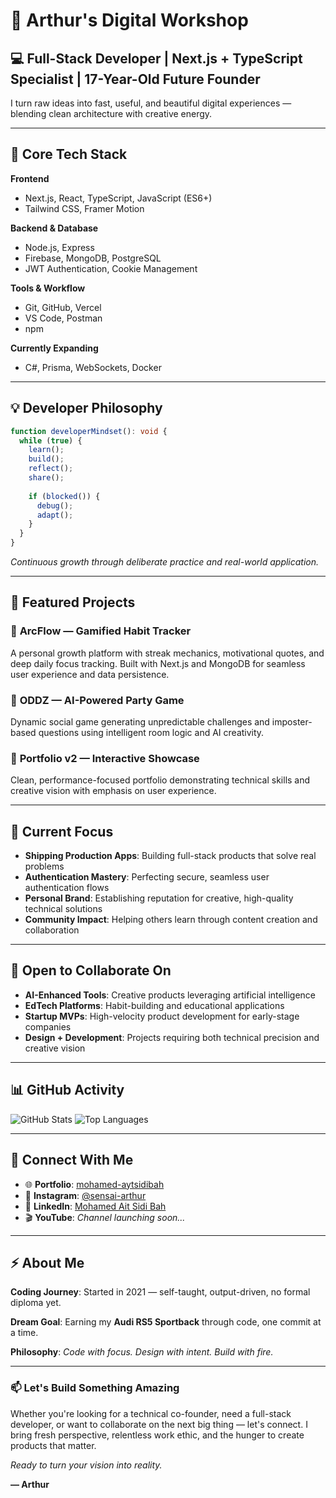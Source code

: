 # 🚀 Arthur's Digital Workshop

## 💻 Full-Stack Developer | Next.js + TypeScript Specialist | 17-Year-Old Future Founder

I turn raw ideas into fast, useful, and beautiful digital experiences — blending clean architecture with creative energy.

---

## 🧠 Core Tech Stack

**Frontend**
- Next.js, React, TypeScript, JavaScript (ES6+)
- Tailwind CSS, Framer Motion

**Backend & Database**
- Node.js, Express
- Firebase, MongoDB, PostgreSQL
- JWT Authentication, Cookie Management

**Tools & Workflow**
- Git, GitHub, Vercel
- VS Code, Postman
- npm

**Currently Expanding**
- C#, Prisma, WebSockets, Docker

---

## 💡 Developer Philosophy

```typescript
function developerMindset(): void {
  while (true) {
    learn();
    build();
    reflect();
    share();
    
    if (blocked()) {
      debug();
      adapt();
    }
  }
}
```

*Continuous growth through deliberate practice and real-world application.*

---

## 🚀 Featured Projects

### 🎯 **ArcFlow** — Gamified Habit Tracker
A personal growth platform with streak mechanics, motivational quotes, and deep daily focus tracking. Built with Next.js and MongoDB for seamless user experience and data persistence.

### 🧠 **ODDZ** — AI-Powered Party Game
Dynamic social game generating unpredictable challenges and imposter-based questions using intelligent room logic and AI creativity.

### 🧱 **Portfolio v2** — Interactive Showcase
Clean, performance-focused portfolio demonstrating technical skills and creative vision with emphasis on user experience.

---

## 🎯 Current Focus

- **Shipping Production Apps**: Building full-stack products that solve real problems
- **Authentication Mastery**: Perfecting secure, seamless user authentication flows
- **Personal Brand**: Establishing reputation for creative, high-quality technical solutions
- **Community Impact**: Helping others learn through content creation and collaboration

---

## 🤝 Open to Collaborate On

- **AI-Enhanced Tools**: Creative products leveraging artificial intelligence
- **EdTech Platforms**: Habit-building and educational applications
- **Startup MVPs**: High-velocity product development for early-stage companies
- **Design + Development**: Projects requiring both technical precision and creative vision

---

## 📊 GitHub Activity

![GitHub Stats](https://github-readme-stats.vercel.app/api?username=arthurSensai&show_icons=true&theme=radical&hide_border=true)
![Top Languages](https://github-readme-stats.vercel.app/api/top-langs/?username=arthurSensai&layout=compact&theme=radical&hide_border=true)

---

## 🔗 Connect With Me

- 🌐 **Portfolio**: [mohamed-aytsidibah]([https://your-domain.com](https://mohamedaitsidibah.netlify.app))
- 📸 **Instagram**: [@sensai-arthur](https://www.instagram.com/sensai_arthur/)
- 💼 **LinkedIn**: [Mohamed Ait Sidi Bah](https://www.linkedin.com/in/mohamed-ait-sidi-bah)
- 🎬 **YouTube**: *Channel launching soon...*

---

## ⚡ About Me

**Coding Journey**: Started in 2021 — self-taught, output-driven, no formal diploma yet.

**Dream Goal**: Earning my **Audi RS5 Sportback** through code, one commit at a time.

**Philosophy**: *Code with focus. Design with intent. Build with fire.*

---

### 📫 Let's Build Something Amazing

Whether you're looking for a technical co-founder, need a full-stack developer, or want to collaborate on the next big thing — let's connect. I bring fresh perspective, relentless work ethic, and the hunger to create products that matter.

*Ready to turn your vision into reality.*

**— Arthur**
